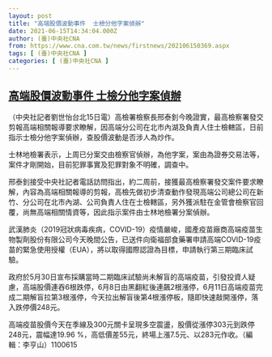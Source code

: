 ```yaml
---
layout: post
title: "高端股價波動事件  士檢分他字案偵辦"
date: 2021-06-15T14:34:04.000Z
author: (臺)中央社CNA
from: https://www.cna.com.tw/news/firstnews/202106150369.aspx
tags: [ (臺)中央社CNA ]
categories: [ (臺)中央社CNA ]
---
```

<!--1623767644000-->
[高端股價波動事件  士檢分他字案偵辦](https://www.cna.com.tw/news/firstnews/202106150369.aspx)
------

<div>
<div></div><div class="paragraph"><p>（中央社記者劉世怡台北15日電）高檢署檢察長邢泰釗今晚證實，最高檢察署發交剪報高端相關報導要求瞭解，因高端分公司在北巿內湖及負責人住士檢轄區，日前指示士檢分他字案偵辦，查股價波動是否涉人為炒作。</p><p>士林地檢署表示，上周已分案交由檢察官偵辦，為他字案，案由為證券交易法等，案件才剛開始，目前犯罪事實及犯罪對象不明確，調查中。</p><p>邢泰釗接受中央社記者電話訪問指出，約二周前，接獲最高檢察署發交案件要求瞭解，內容為高端相關報導的剪報，高檢先做初步清查動作發現高端公司總公司在新竹、分公司在北巿內湖、公司負責人住在士檢轄區，另外獲派駐在金管會檢察官回覆，尚無高端相關情資等，因此指示案件由士林地檢署分案偵辦。</p><p>武漢肺炎（2019冠狀病毒疾病，COVID-19）疫情嚴峻，國產疫苗廠商高端疫苗生物製劑股份有限公司今天晚間公告，已送件向衛福部食藥署申請高端COVID-19疫苗的緊急使用授權（EUA），將以取得國際認證為目標，申請執行第三期臨床試驗。</p><p>政府於5月30日宣布採購當時二期臨床試驗尚未解盲的高端疫苗，引發投資人疑慮，高端股價連吞6根跌停，6月8日由黑翻紅後連飆2根漲停，6月11日高端疫苗完成二期解盲拉第3根漲停，今天拉出解盲後第4根漲停板，隨即快速敲開漲停，落入跌停價248元。</p><p>高端疫苗股價今天在季線及300元關卡呈現多空震盪，股價從漲停303元到跌停248元，震幅達19.96 %，高低價差55元，終場上漲7.5元、以283元作收。（編輯：李亨山）1100615</p></div>
</div>

